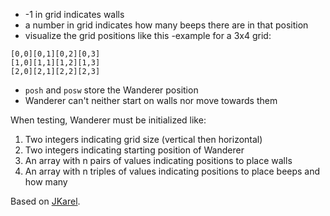 * -1 in grid indicates walls
* a number in grid indicates how many beeps there are in that position
* visualize the grid positions like this -example for a 3x4 grid:
```
[0,0][0,1][0,2][0,3]
[1,0][1,1][1,2][1,3]
[2,0][2,1][2,2][2,3]
```
* `posh` and `posw` store the Wanderer position
* Wanderer can't neither start on walls nor move towards them

When testing, Wanderer must be initialized like:
1. Two integers indicating grid size (vertical then horizontal)
2. Two integers indicating starting position of Wanderer
3. An array with n pairs of values indicating positions to place walls
4. An array with n triples of values indicating positions to place beeps and how many

Based on [JKarel](https://www.cs.tufts.edu/comp/10F/JKarel.htm).